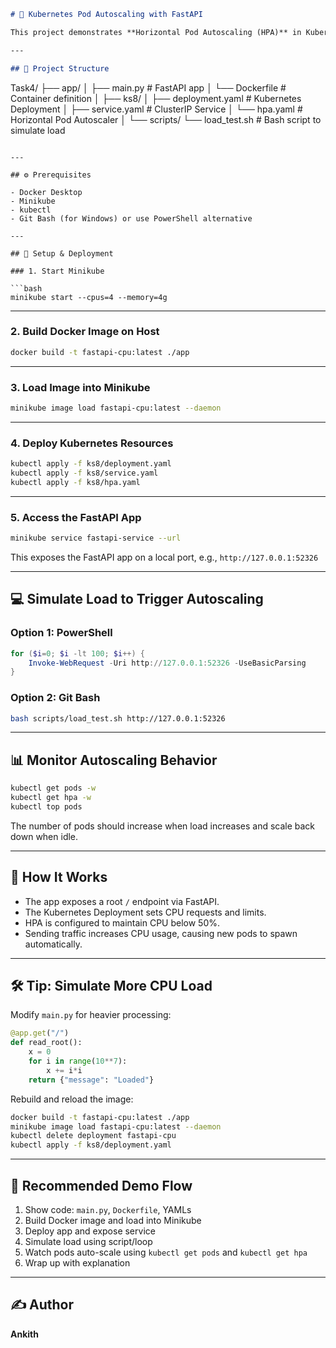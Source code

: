 
```markdown
# 🚀 Kubernetes Pod Autoscaling with FastAPI 

This project demonstrates **Horizontal Pod Autoscaling (HPA)** in Kubernetes using a simple **FastAPI** app. The app is containerized with Docker, deployed to a Minikube cluster, and auto-scales based on CPU usage.

---

## 📁 Project Structure

```

Task4/
├── app/
│   ├── main.py              # FastAPI app
│   └── Dockerfile           # Container definition
│
├── ks8/
│   ├── deployment.yaml      # Kubernetes Deployment
│   ├── service.yaml         # ClusterIP Service
│   └── hpa.yaml             # Horizontal Pod Autoscaler
│
└── scripts/
└── load\_test.sh         # Bash script to simulate load

````

---

## ⚙️ Prerequisites

- Docker Desktop
- Minikube
- kubectl
- Git Bash (for Windows) or use PowerShell alternative

---

## 🚀 Setup & Deployment

### 1. Start Minikube

```bash
minikube start --cpus=4 --memory=4g
````

---

### 2. Build Docker Image on Host

```bash
docker build -t fastapi-cpu:latest ./app
```

---

### 3. Load Image into Minikube

```bash
minikube image load fastapi-cpu:latest --daemon
```

---

### 4. Deploy Kubernetes Resources

```bash
kubectl apply -f ks8/deployment.yaml
kubectl apply -f ks8/service.yaml
kubectl apply -f ks8/hpa.yaml
```

---

### 5. Access the FastAPI App

```bash
minikube service fastapi-service --url
```

This exposes the FastAPI app on a local port, e.g., `http://127.0.0.1:52326`

---

## 💻 Simulate Load to Trigger Autoscaling

### Option 1: PowerShell

```powershell
for ($i=0; $i -lt 100; $i++) {
    Invoke-WebRequest -Uri http://127.0.0.1:52326 -UseBasicParsing
}
```

### Option 2: Git Bash

```bash
bash scripts/load_test.sh http://127.0.0.1:52326
```

---

## 📊 Monitor Autoscaling Behavior

```bash
kubectl get pods -w
kubectl get hpa -w
kubectl top pods
```

The number of pods should increase when load increases and scale back down when idle.

---

## 🧠 How It Works

* The app exposes a root `/` endpoint via FastAPI.
* The Kubernetes Deployment sets CPU requests and limits.
* HPA is configured to maintain CPU below 50%.
* Sending traffic increases CPU usage, causing new pods to spawn automatically.

---

## 🛠 Tip: Simulate More CPU Load

Modify `main.py` for heavier processing:

```python
@app.get("/")
def read_root():
    x = 0
    for i in range(10**7):
        x += i*i
    return {"message": "Loaded"}
```

Rebuild and reload the image:

```bash
docker build -t fastapi-cpu:latest ./app
minikube image load fastapi-cpu:latest --daemon
kubectl delete deployment fastapi-cpu
kubectl apply -f ks8/deployment.yaml
```

---

## 📸 Recommended Demo Flow

1. Show code: `main.py`, `Dockerfile`, YAMLs
2. Build Docker image and load into Minikube
3. Deploy app and expose service
4. Simulate load using script/loop
5. Watch pods auto-scale using `kubectl get pods` and `kubectl get hpa`
6. Wrap up with explanation

---

## ✍️ Author

**Ankith**

